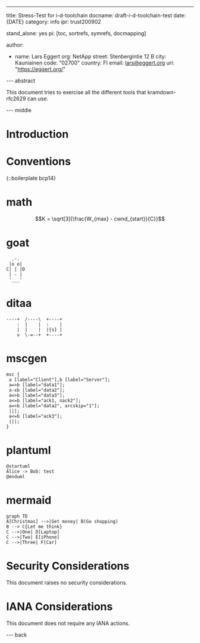 ---

title: Stress-Test for i-d-toolchain
docname: draft-i-d-toolchain-test
date: {DATE}
category: info
ipr: trust200902

stand_alone: yes
pi: [toc, sortrefs, symrefs, docmapping]

author:

-
  name: Lars Eggert
  org: NetApp
  street: Stenbergintie 12 B
  city: Kauniainen
  code: "02700"
  country: FI
  email: lars@eggert.org
  uri: "https://eggert.org/"

--- abstract

This document tries to exercise all the different tools that kramdown-rfc2629
can use.

--- middle

# Introduction

# Conventions

{::boilerplate bcp14}

# math

~~~ math
K = \sqrt[3]{\frac{W_{max} - cwnd_{start}}{C}}
~~~

# goat

~~~ goat
  .-.
 |o o|
C| | |D
 | - |
 '___'
~~~

# ditaa

~~~ ditaa
----+  /----\  +----+
    :  |    |  :    |
    |  |    |  |{s} |
    v  \-=--+  +----+
~~~

# mscgen

~~~ mscgen
msc {
 a [label="Client"],b [label="Server"];
 a=>b [label="data1"];
 a-xb [label="data2"];
 a=>b [label="data3"];
 a<=b [label="ack1, nack2"];
 a=>b [label="data2", arcskip="1"];
 |||;
 a<=b [label="ack3"];
 |||;
}
~~~

# plantuml

~~~ plantuml
@startuml
Alice -> Bob: test
@enduml
~~~

# mermaid

~~~ mermaid
graph TD
A[Christmas] -->|Get money| B(Go shopping)
B --> C{Let me think}
C -->|One| D[Laptop]
C -->|Two| E[iPhone]
C -->|Three| F[Car]
~~~

# Security Considerations

This document raises no security considerations.

# IANA Considerations

This document does not require any IANA actions.

--- back
